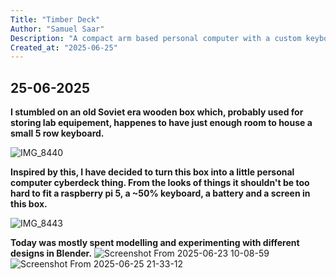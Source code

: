 ```yaml
---
Title: "Timber Deck"
Author: "Samuel Saar"
Description: "A compact arm based personal computer with a custom keyboard built inside a wooden box"
Created_at: "2025-06-25"
---
```


## 25-06-2025

**I stumbled on an old Soviet era wooden box which, probably used for storing lab equipement, happenes to have just enough room to house a small 5 row keyboard.**

![IMG_8440](https://github.com/user-attachments/assets/d2d84883-6683-4bb0-9646-cac92f5b9bb4)


**Inspired by this, I have decided to turn this box into a little personal computer cyberdeck thing. From the looks of things it shouldn't be too hard to fit a raspberry pi 5, a ~50% keyboard, a battery and a screen in this box.**

![IMG_8443](https://github.com/user-attachments/assets/eab4b392-5da6-429c-8c8f-80e3b0d85a59)


**Today was mostly spent modelling and experimenting with different designs in Blender.**
![Screenshot From 2025-06-23 10-08-59](https://github.com/user-attachments/assets/9e03b1c5-d571-4bc1-9e4c-d81140613740)
![Screenshot From 2025-06-25 21-33-12](https://github.com/user-attachments/assets/f81db2e8-68ff-4bb6-beae-5d34ec129f85)

